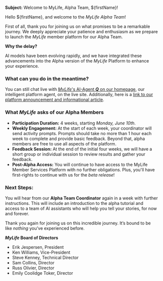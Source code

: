 **Subject:** Welcome to MyLife, Alpha Team, ${firstName}!

Hello ${firstName}, and welcome to the _MyLife Alpha Team_!

First of all, thank you for joining us on what promises to be a remarkable journey. We deeply appreciate your patience and enthusiasm as we prepare to launch the _MyLife_ member platform for our Alpha Team.

**Why the delay?**

AI models have been evolving rapidly, and we have integrated these advancements into the Alpha version of the _MyLife_ Platform to enhance your experience.

### What can you do in the meantime?

You can still chat live with [_MyLife_'s AI-Agent **_Q_** on our homepage](https://humanremebranceproject.org), our intelligent platform agent, on the live site. Additionally, here is a [link to our platform announcement and informational article](https://ewbj.medium.com/mylife-we-save-your-life-480a80956a24).

### What _MyLife_ asks of our Alpha Members

- **Participation Duration:** 4 weeks, starting _Monday, June 10th_.
- **Weekly Engagement:** At the start of each week, your coordinator will send activity prompts. Prompts should take no more than 1 hour each week to complete and provide basic feedback. Beyond that, alpha members are free to use all aspects of the platform.
- **Feedback Session:** At the end of the initial four weeks, we will have a short group or individual session to review results and gather your feedback.
- **Post-Alpha Access:** You will continue to have access to the MyLife Member Services Platform with no further obligations. Plus, you'll have first-rights to continue with us for the _beta release_!

### Next Steps:

You will hear from our **Alpha Team Coordinator** again in a week with further instructions. This will include an introduction to the alpha tutorial and access to a team of AI assistants who will help you tell your stories, for now and forever.

Thank you again for joining us on this incredible journey. It’s bound to be like _nothing_ you’ve experienced before.

**_MyLife_ Board of Directors**

- Erik Jespersen, President
- Ken Williams, Vice-President
- Steve Kenney, Technical Director
- Sam Collins, Director
- Russ Olivier, Director
- Emily Coolidge Toker, Director
